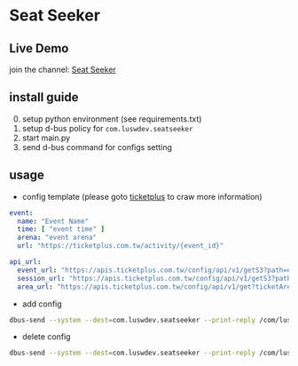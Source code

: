 # Seat Seeker

## Live Demo
join the channel: [Seat Seeker](https://t.me/qwer_tks)

## install guide
0. setup python environment (see requirements.txt)
1. setup d-bus policy for `com.luswdev.seatseeker`
2. start main.py
3. send d-bus command for configs setting

## usage
- config template (please goto [ticketplus](https://ticketplus.com.tw/) to craw more information)
```yaml
event:
  name: "Event Name"
  time: [ "event time" ]
  arena: "event arena"
  url: "https://ticketplus.com.tw/activity/{event_id}"

api_url:
  event_url: "https://apis.ticketplus.com.tw/config/api/v1/getS3?path=event/{event_id}/event.json"
  session_url: "https://apis.ticketplus.com.tw/config/api/v1/getS3?path=event/{event_id}/sessions.json"
  area_url: "https://apis.ticketplus.com.tw/config/api/v1/get?ticketAreaId={ticketAreaId}&productId={productId}&&_={}"
```

- add config
```bash
dbus-send --system --dest=com.luswdev.seatseeker --print-reply /com/luswdev/seatseeker com.luswdev.seatseeker.addConfig string:"/path/to/config" string:"config_tag" string:"send_to_channel_id" boolean:{need_send_header?}
```

- delete config
```bash
dbus-send --system --dest=com.luswdev.seatseeker --print-reply /com/luswdev/seatseeker com.luswdev.seatseeker.delConfig string:"config_tag"
```
